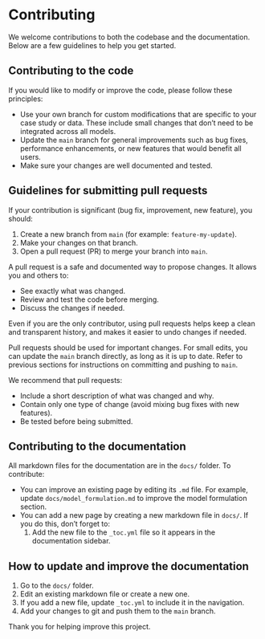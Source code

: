 # Contributing

We welcome contributions to both the codebase and the documentation. Below are a few guidelines to help you get started.

## Contributing to the code

If you would like to modify or improve the code, please follow these principles:

- Use your own branch for custom modifications that are specific to your case study or data. These include small changes that don’t need to be integrated across all models.
- Update the `main` branch for general improvements such as bug fixes, performance enhancements, or new features that would benefit all users.
- Make sure your changes are well documented and tested.

## Guidelines for submitting pull requests

If your contribution is significant (bug fix, improvement, new feature), you should:

1. Create a new branch from `main` (for example: `feature-my-update`).
2. Make your changes on that branch.
3. Open a pull request (PR) to merge your branch into `main`.

A pull request is a safe and documented way to propose changes. It allows you and others to:

- See exactly what was changed.
- Review and test the code before merging.
- Discuss the changes if needed.

Even if you are the only contributor, using pull requests helps keep a clean and transparent history, and makes it easier to undo changes if needed.

Pull requests should be used for important changes. For small edits, you can update the `main` branch directly, as long as it is up to date. Refer to previous sections for instructions on committing and pushing to `main`.

We recommend that pull requests:

- Include a short description of what was changed and why.
- Contain only one type of change (avoid mixing bug fixes with new features).
- Be tested before being submitted.

## Contributing to the documentation

All markdown files for the documentation are in the `docs/` folder. To contribute:

- You can improve an existing page by editing its `.md` file. For example, update `docs/model_formulation.md` to improve the model formulation section.
- You can add a new page by creating a new markdown file in `docs/`. If you do this, don’t forget to:
  1. Add the new file to the `_toc.yml` file so it appears in the documentation sidebar.

## How to update and improve the documentation

1. Go to the `docs/` folder.
2. Edit an existing markdown file or create a new one.
3. If you add a new file, update `_toc.yml` to include it in the navigation.
4. Add your changes to git and push them to the `main` branch.

Thank you for helping improve this project.
